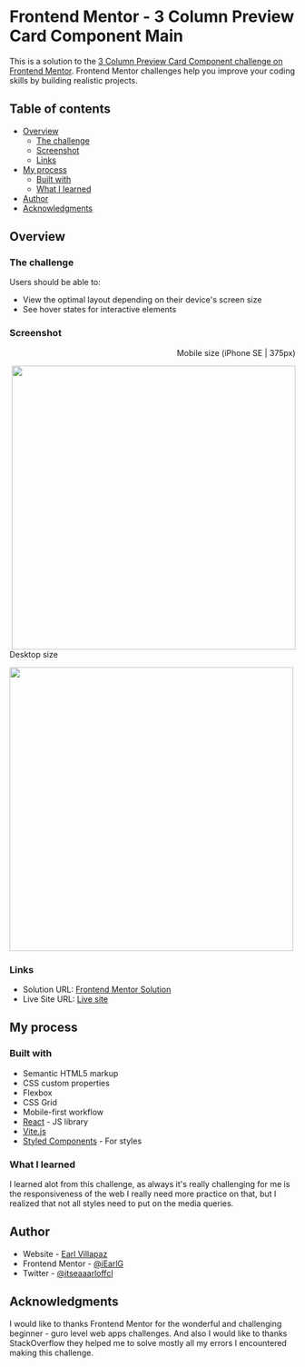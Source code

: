# Frontend Mentor - 3 Column Preview Card Component Main

This is a solution to the [3 Column Preview Card Component challenge on Frontend Mentor](https://www.frontendmentor.io/challenges/3column-preview-card-component-pH92eAR2-/hub). Frontend Mentor challenges help you improve your coding skills by building realistic projects.

## Table of contents

- [Overview](#overview)
  - [The challenge](#the-challenge)
  - [Screenshot](#screenshot)
  - [Links](#links)
- [My process](#my-process)
  - [Built with](#built-with)
  - [What I learned](#what-i-learned)
- [Author](#author)
- [Acknowledgments](#acknowledgments)

## Overview

### The challenge

Users should be able to:

- View the optimal layout depending on their device's screen size
- See hover states for interactive elements

### Screenshot

<p align="right">Mobile size (iPhone SE | 375px) </p>
<img src="https://user-images.githubusercontent.com/91045673/231198652-b8b5c62b-fd27-4969-9ef7-7ee8cbf62ebe.png" height="500" align="right" />
<p align="left">Desktop size </p>
<img src="https://user-images.githubusercontent.com/91045673/231198758-3fb746c8-5c1a-464d-8815-840a9e84702f.png" width="500" align="center" />


### Links

- Solution URL: [Frontend Mentor Solution](https://www.frontendmentor.io/solutions/3column-preview-card-component-bEFu-C0omJ)
- Live Site URL: [Live site](https://3-prev-card.netlify.app/)

## My process

### Built with

- Semantic HTML5 markup
- CSS custom properties
- Flexbox
- CSS Grid
- Mobile-first workflow
- [React](https://reactjs.org/) - JS library
- [Vite.js](https://vitejs.dev/)
- [Styled Components](https://styled-components.com/) - For styles

### What I learned

I learned alot from this challenge, as always it's really challenging for me is the responsiveness of the web I really need more practice on that, but I realized that not all styles need to put on the media queries.

## Author

- Website - [Earl Villapaz](https://iearl-v.me/)
- Frontend Mentor - [@iEarlG](https://www.frontendmentor.io/profile/iEarlG)
- Twitter - [@itseaaarloffcl](https://www.twitter.com/itseaaarloffcl)

## Acknowledgments

I would like to thanks Frontend Mentor for the wonderful and challenging beginner - guro level web apps challenges. And also I would like to thanks StackOverflow they helped me to solve mostly all my errors I encountered making this challenge.
